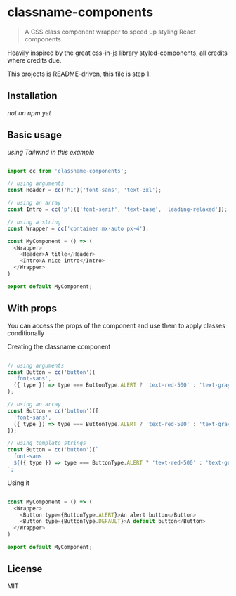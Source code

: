 # classname-components

> A CSS class component wrapper to speed up styling React components

Heavily inspired by the great css-in-js library styled-components, all credits where credits due.

This projects is README-driven, this file is step 1.

## Installation

*not on npm yet*

## Basic usage

*using Tailwind in this example*

```js

import cc from 'classname-components';

// using arguments
const Header = cc('h1')('font-sans', 'text-3xl');

// using an array
const Intro = cc('p')(['font-serif', 'text-base', 'leading-relaxed']);

// using a string
const Wrapper = cc('container mx-auto px-4');

const MyComponent = () => (
  <Wrapper>
    <Header>A title</Header>
    <Intro>A nice intro</Intro>
  </Wrapper>
)

export default MyComponent;

```

## With props

You can access the props of the component and use them to apply classes conditionally

Creating the classname component

```js

// using arguments
const Button = cc('button')(
  'font-sans',
  ({ type }) => type === ButtonType.ALERT ? 'text-red-500' : 'text-gray-500
);

// using an array
const Button = cc('button')([
  'font-sans',
  ({ type }) => type === ButtonType.ALERT ? 'text-red-500' : 'text-gray-500
]);

// using template strings
const Button = cc('button')(`
  font-sans
  ${({ type }) => type === ButtonType.ALERT ? 'text-red-500' : 'text-gray-500)}
`;

```

Using it

```js

const MyComponent = () => (
  <Wrapper>
    <Button type={ButtonType.ALERT}>An alert button</Button>
    <Button type={ButtonType.DEFAULT}>A default button</Button>
  </Wrapper>
)

export default MyComponent;

```


## License

MIT